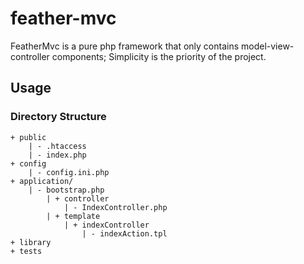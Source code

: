 feather-mvc
===========

FeatherMvc is a pure php framework that only contains model-view-controller components; Simplicity is the priority of the project.

## Usage

### Directory Structure

```
+ public
    | - .htaccess
    | - index.php
+ config
    | - config.ini.php
+ application/
    | - bootstrap.php
        | + controller
            | - IndexController.php
        | + template
            | + indexController
                | - indexAction.tpl
+ library
+ tests
```
